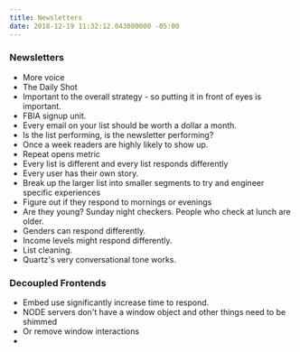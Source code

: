 ```yaml
---
title: Newsletters
date: 2018-12-19 11:32:12.043000000 -05:00
---
```


### Newsletters

 - More voice
 - The Daily Shot
 - Important to the overall strategy - so putting it in front of eyes is important.
 - FBIA signup unit.
 - Every email on your list should be worth a dollar a month.
  - Is the list performing, is the newsletter performing?
  - Once a week readers are highly likely to show up.
 - Repeat opens metric
 - Every list is different and every list responds differently
  - Every user has their own story.
 - Break up the larger list into smaller segments to try and engineer specific experiences
  - Figure out if they respond to mornings or evenings
  - Are they young? Sunday night checkers. People who check at lunch are older.
  - Genders can respond differently.
  - Income levels might respond differently.
 - List cleaning.
 - Quartz's very conversational tone works.

### Decoupled Frontends
 - Embed use significantly increase time to respond.
 - NODE servers don't have a window object and other things need to be shimmed
  - Or remove window interactions
 -
